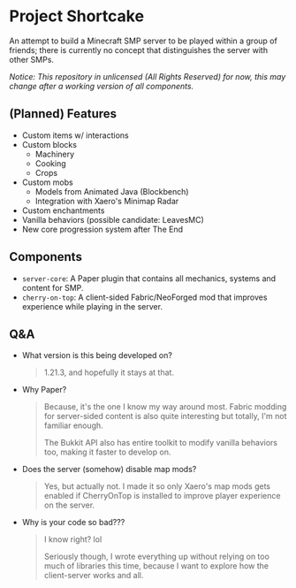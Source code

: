 # Project Shortcake

An attempt to build a Minecraft SMP server to be played within a group of friends; there is currently no concept that distinguishes the server with other SMPs.

*Notice: This repository in unlicensed (All Rights Reserved) for now, this may change after a working version of all components.*

## (Planned) Features
* Custom items w/ interactions
* Custom blocks
  * Machinery
  * Cooking
  * Crops
* Custom mobs
  * Models from Animated Java (Blockbench)
  * Integration with Xaero's Minimap Radar
* Custom enchantments
* Vanilla behaviors (possible candidate: LeavesMC)
* New core progression system after The End

## Components
* `server-core`: A Paper plugin that contains all mechanics, systems and content for SMP.
* `cherry-on-top`: A client-sided Fabric/NeoForged mod that improves experience while playing in the server.

## Q&A
* What version is this being developed on?
  > 1.21.3, and hopefully it stays at that.
* Why Paper?
  > Because, it's the one I know my way around most. Fabric modding for server-sided content is also quite interesting but totally, I'm not familiar enough.
  >
  > The Bukkit API also has entire toolkit to modify vanilla behaviors too, making it faster to develop on.
* Does the server (somehow) disable map mods?
  > Yes, but actually not. I made it so only Xaero's map mods gets enabled if CherryOnTop is installed to improve player experience on the server.
* Why is your code so bad???
  > I know right? lol
  >
  > Seriously though, I wrote everything up without relying on too much of libraries this time, because I want to explore how the client-server works and all.